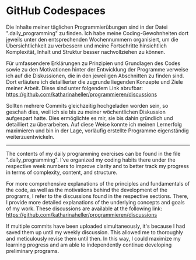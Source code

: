 # GitHub Codespaces 

Die Inhalte meiner täglichen Programmierübungen sind in der Datei ".daily_programming" zu finden. Ich habe meine Coding-Gewohnheiten dort jeweils unter den entsprechenden Wochennummern organisiert, um die Übersichtlichkeit zu verbessern und meine Fortschritte hinsichtlich Komplexität, Inhalt und Struktur besser nachvollziehen zu können.

Für umfassendere Erklärungen zu Prinzipien und Grundlagen des Codes sowie zu den Motivationen hinter der Entwicklung der Programme verweise ich auf die Diskussionen, die in den jeweiligen Abschnitten zu finden sind. Dort erläutere ich detaillierter die zugrunde liegenden Konzepte und Ziele meiner Arbeit. Diese sind unter folgendem Link abrufbar: https://github.com/katharinaheller/programmieren/discussions

Sollten mehrere Commits gleichzeitig hochgeladen worden sein, so geschah dies, weil ich sie bis zu meiner wöchentlichen Diskussion aufgespart hatte. Dies ermöglichte es mir, sie bis dahin gründlich und detailliert zu überarbeiten. Auf diese Weise konnte ich meinen Lernerfolg maximieren und bin in der Lage, vorläufig erstellte Programme eigenständig weiterzuentwickeln.

---------------------------------------------------------------------------------------------------------------------------------------------------------------------------------------------------------------------------------------------------------------------------------

The contents of my daily programming exercises can be found in the file ".daily_programming". I've organized my coding habits there under the respective week numbers to improve clarity and to better track my progress in terms of complexity, content, and structure.

For more comprehensive explanations of the principles and fundamentals of the code, as well as the motivations behind the development of the programs, I refer to the discussions found in the respective sections. There, I provide more detailed explanations of the underlying concepts and goals of my work. These discussions are available at the following link: https://github.com/katharinaheller/programmieren/discussions

If multiple commits have been uploaded simultaneously, it's because I had saved them up until my weekly discussion. This allowed me to thoroughly and meticulously revise them until then. In this way, I could maximize my learning progress and am able to independently continue developing preliminary programs.
